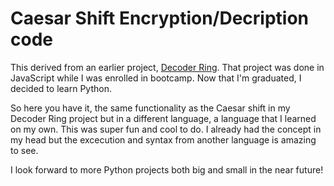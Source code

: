 # Caesar Shift Encryption/Decription code

This derived from an earlier project, [Decoder Ring](https://github.com/djfurniss/decoder-ring). That project was done in JavaScript while I was enrolled in bootcamp. Now that I'm graduated, I decided to learn Python. 


So here you have it, the same functionality as the Caesar shift in my Decoder Ring project but in a different language, a language that I learned on my own. This was super fun and cool to do. I already had the concept in my head but the excecution and syntax from another language is amazing to see. 

I look forward to more Python projects both big and small in the near future!